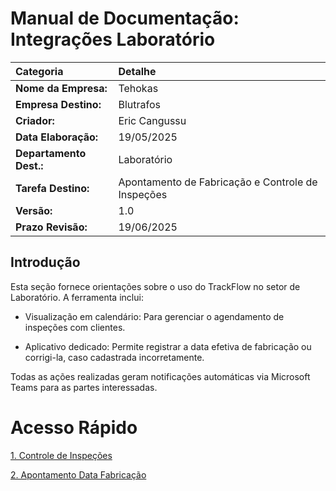 # Manual de Documentação: Integrações Laboratório

| Categoria             | Detalhe                                      |
| :-------------------- | :------------------------------------------- |
| **Nome da Empresa:** | Tehokas                                      |
| **Empresa Destino:** | Blutrafos                                    |
| **Criador:** | Eric Cangussu                                |
| **Data Elaboração:** | 19/05/2025                                   |
| **Departamento Dest.:**| Laboratório                           |
| **Tarefa Destino:** | Apontamento de Fabricação e Controle de Inspeções                          |
| **Versão:** | 1.0                                          |
| **Prazo Revisão:** | 19/06/2025                                   |



## Introdução

Esta seção fornece orientações sobre o uso do TrackFlow no setor de Laboratório. A ferramenta inclui:

* Visualização em calendário: Para gerenciar o agendamento de inspeções com clientes.

* Aplicativo dedicado: Permite registrar a data efetiva de fabricação ou corrigi-la, caso cadastrada incorretamente.

Todas as ações realizadas geram notificações automáticas via Microsoft Teams para as partes interessadas.

# Acesso Rápido

[1. Controle de Inspeções](inspecao.md)

[2. Apontamento Data Fabricação](apontamento_dt_fab.md)